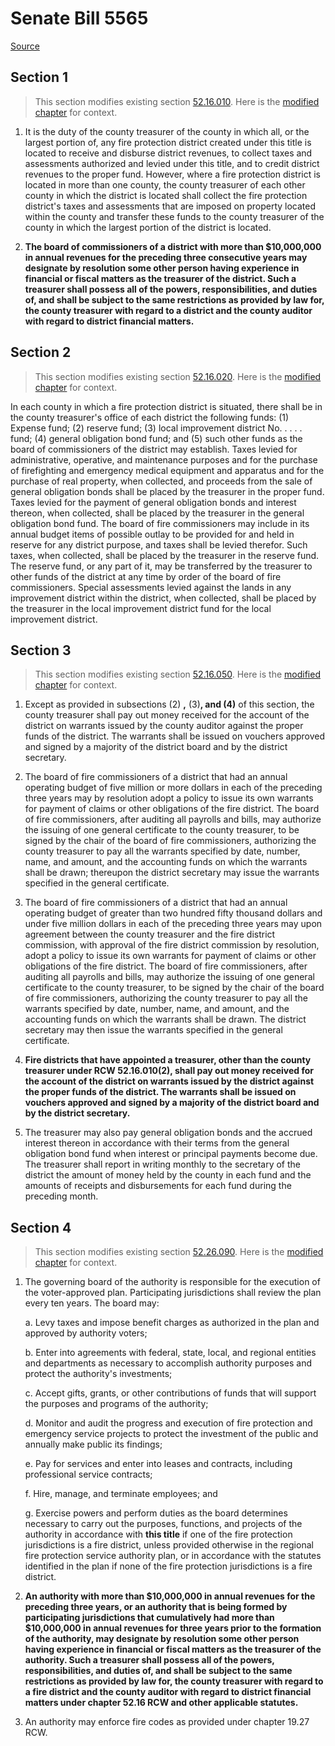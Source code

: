 # Senate Bill 5565

[Source](http://lawfilesext.leg.wa.gov/biennium/2021-22/Xml/Bills/Senate%20Bills/5565.xml)
## Section 1
> This section modifies existing section [52.16.010](/rcw/52_fire_protection_districts/52.16_finances.md). Here is the [modified chapter](rcw/52_fire_protection_districts/52.16_finances.md) for context.

1. It is the duty of the county treasurer of the county in which all, or the largest portion of, any fire protection district created under this title is located to receive and disburse district revenues, to collect taxes and assessments authorized and levied under this title, and to credit district revenues to the proper fund. However, where a fire protection district is located in more than one county, the county treasurer of each other county in which the district is located shall collect the fire protection district's taxes and assessments that are imposed on property located within the county and transfer these funds to the county treasurer of the county in which the largest portion of the district is located.

2. **The board of commissioners of a district with more than $10,000,000 in annual revenues for the preceding three consecutive years may designate by resolution some other person having experience in financial or fiscal matters as the treasurer of the district. Such a treasurer shall possess all of the powers, responsibilities, and duties of, and shall be subject to the same restrictions as provided by law for, the county treasurer with regard to a district and the county auditor with regard to district financial matters.**


## Section 2
> This section modifies existing section [52.16.020](/rcw/52_fire_protection_districts/52.16_finances.md). Here is the [modified chapter](rcw/52_fire_protection_districts/52.16_finances.md) for context.

In each county in which a fire protection district is situated, there shall be in the county treasurer's office of each district the following funds: (1) Expense fund; (2) reserve fund; (3) local improvement district No. . . . . fund; (4) general obligation bond fund; and (5) such other funds as the board of commissioners of the district may establish. Taxes levied for administrative, operative, and maintenance purposes and for the purchase of firefighting and emergency medical equipment and apparatus and for the purchase of real property, when collected, and proceeds from the sale of general obligation bonds shall be placed by the  treasurer in the proper fund. Taxes levied for the payment of general obligation bonds and interest thereon, when collected, shall be placed by the  treasurer in the general obligation bond fund. The board of fire commissioners may include in its annual budget items of possible outlay to be provided for and held in reserve for any district purpose, and taxes shall be levied therefor. Such taxes, when collected, shall be placed by the  treasurer in the reserve fund. The reserve fund, or any part of it, may be transferred by the  treasurer to other funds of the district at any time by order of the board of fire commissioners. Special assessments levied against the lands in any improvement district within the district, when collected, shall be placed by the  treasurer in the local improvement district fund for the local improvement district.


## Section 3
> This section modifies existing section [52.16.050](/rcw/52_fire_protection_districts/52.16_finances.md). Here is the [modified chapter](rcw/52_fire_protection_districts/52.16_finances.md) for context.

1. Except as provided in subsections (2) **,** (3)**, and (4)** of this section, the county treasurer shall pay out money received for the account of the district on warrants issued by the county auditor against the proper funds of the district. The warrants shall be issued on vouchers approved and signed by a majority of the district board and by the district secretary.

2. The board of fire commissioners of a district that had an annual operating budget of five million or more dollars in each of the preceding three years may by resolution adopt a policy to issue its own warrants for payment of claims or other obligations of the fire district. The board of fire commissioners, after auditing all payrolls and bills, may authorize the issuing of one general certificate to the county treasurer, to be signed by the chair of the board of fire commissioners, authorizing the county treasurer to pay all the warrants specified by date, number, name, and amount, and the accounting funds on which the warrants shall be drawn; thereupon the district secretary may issue the warrants specified in the general certificate.

3. The board of fire commissioners of a district that had an annual operating budget of greater than two hundred fifty thousand dollars and under five million dollars in each of the preceding three years may upon agreement between the county treasurer and the fire district commission, with approval of the fire district commission by resolution, adopt a policy to issue its own warrants for payment of claims or other obligations of the fire district. The board of fire commissioners, after auditing all payrolls and bills, may authorize the issuing of one general certificate to the county treasurer, to be signed by the chair of the board of fire commissioners, authorizing the county treasurer to pay all the warrants specified by date, number, name, and amount, and the accounting funds on which the warrants shall be drawn. The district secretary may then issue the warrants specified in the general certificate.

4. **Fire districts that have appointed a treasurer, other than the county treasurer under RCW 52.16.010(2), shall pay out money received for the account of the district on warrants issued by the district against the proper funds of the district. The warrants shall be issued on vouchers approved and signed by a majority of the district board and by the district secretary.**

5. The  treasurer may also pay general obligation bonds and the accrued interest thereon in accordance with their terms from the general obligation bond fund when interest or principal payments become due. The  treasurer shall report in writing monthly to the secretary of the district the amount of money held by the county in each fund and the amounts of receipts and disbursements for each fund during the preceding month.


## Section 4
> This section modifies existing section [52.26.090](/rcw/52_fire_protection_districts/52.26_regional_fire_protection_service_authorities.md). Here is the [modified chapter](rcw/52_fire_protection_districts/52.26_regional_fire_protection_service_authorities.md) for context.

1. The governing board of the authority is responsible for the execution of the voter-approved plan. Participating jurisdictions shall review the plan every ten years. The board may:

    a. Levy taxes and impose benefit charges as authorized in the plan and approved by authority voters;

    b. Enter into agreements with federal, state, local, and regional entities and departments as necessary to accomplish authority purposes and protect the authority's investments;

    c. Accept gifts, grants, or other contributions of funds that will support the purposes and programs of the authority;

    d. Monitor and audit the progress and execution of fire protection and emergency service projects to protect the investment of the public and annually make public its findings;

    e. Pay for services and enter into leases and contracts, including professional service contracts;

    f. Hire, manage, and terminate employees; and

    g. Exercise powers and perform duties as the board determines necessary to carry out the purposes, functions, and projects of the authority in accordance with **this title** if one of the fire protection jurisdictions is a fire district, unless provided otherwise in the regional fire protection service authority plan, or in accordance with the statutes identified in the plan if none of the fire protection jurisdictions is a fire district.

2. **An authority with more than $10,000,000 in annual revenues for the preceding three years, or an authority that is being formed by participating jurisdictions that cumulatively had more than $10,000,000 in annual revenues for three years prior to the formation of the authority, may designate by resolution some other person having experience in financial or fiscal matters as the treasurer of the authority. Such a treasurer shall possess all of the powers, responsibilities, and duties of, and shall be subject to the same restrictions as provided by law for, the county treasurer with regard to a fire district and the county auditor with regard to district financial matters under chapter 52.16 RCW and other applicable statutes.**

3. An authority may enforce fire codes as provided under chapter 19.27 RCW.

